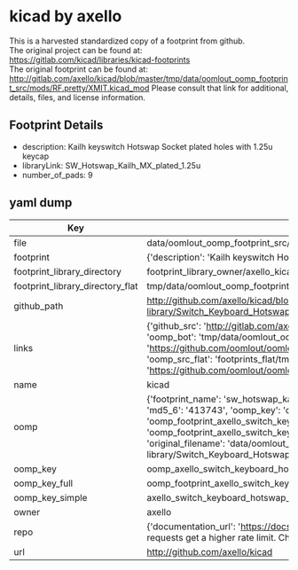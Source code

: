 # kicad by axello  
This is a harvested standardized copy of a footprint from github.  
The original project can be found at:  
https://gitlab.com/kicad/libraries/kicad-footprints  
The original footprint can be found at:
http://gitlab.com/axello/kicad/blob/master/tmp/data/oomlout_oomp_footprint_src/mods/RF.pretty/XMIT.kicad_mod
Please consult that link for additional, details, files, and license information.  
## Footprint Details
* description: Kailh keyswitch Hotswap Socket plated holes with 1.25u keycap  
* libraryLink: SW_Hotswap_Kailh_MX_plated_1.25u  
* number_of_pads: 9  
## yaml dump  
| Key | Value |  
| --- | --- |  
| file | data/oomlout_oomp_footprint_src/kicad/6.0/3rdparty/footprints/com_github_perigoso_keyswitch-kicad-library/Switch_Keyboard_Hotswap_Kailh.pretty/SW_Hotswap_Kailh_MX_plated_1.25u.kicad_mod |  
| footprint | {'description': 'Kailh keyswitch Hotswap Socket plated holes with 1.25u keycap', 'libraryLink': 'SW_Hotswap_Kailh_MX_plated_1.25u', 'number_of_pads': 9} |  
| footprint_library_directory | footprint_library_owner/axello_kicad |  
| footprint_library_directory_flat | tmp/data/oomlout_oomp_footprint_src/footprints_flat/axello_switch_keyboard_hotswap_kailh_sw_hotswap_kailh_mx_plated_1_25u/working |  
| github_path | http://github.com/axello/kicad/blob/master/tmp/data/oomlout_oomp_footprint_src/6.0/3rdparty/footprints/com_github_perigoso_keyswitch-kicad-library/Switch_Keyboard_Hotswap_Kailh.pretty/SW_Hotswap_Kailh_MX_plated_1.25u.kicad_mod |  
| links | {'github_src': 'http://gitlab.com/axello/kicad/blob/master/tmp/data/oomlout_oomp_footprint_src/mods/RF.pretty/XMIT.kicad_mod', 'github_src_repo': 'https://gitlab.com/kicad/libraries/kicad-footprints', 'oomp_bot': 'tmp/data/oomlout_oomp_footprint_src/footprints/axello_switch_keyboard_hotswap_kailh_sw_hotswap_kailh_mx_plated_1_25u/working', 'oomp_bot_github': 'https://github.com/oomlout/oomlout_oomp_footprint_bot/tree/main/tmp/data/oomlout_oomp_footprint_src/footprints/axello_switch_keyboard_hotswap_kailh_sw_hotswap_kailh_mx_plated_1_25u/working', 'oomp_src_flat': 'footprints_flat/tmp/data/oomlout_oomp_footprint_src/footprints_flat/axello_switch_keyboard_hotswap_kailh_sw_hotswap_kailh_mx_plated_1_25u/working', 'oomp_src_flat_github': 'https://github.com/oomlout/oomlout_oomp_footprint_src/tree/main/tmp/data/oomlout_oomp_footprint_src/footprints_flat/axello_switch_keyboard_hotswap_kailh_sw_hotswap_kailh_mx_plated_1_25u/working'} |  
| name | kicad |  
| oomp | {'footprint_name': 'sw_hotswap_kailh_mx_plated_1_25u', 'library_name': 'switch_keyboard_hotswap_kailh', 'md5': '413743c2886ad65a28059b7c18f65f24', 'md5_10': '413743c288', 'md5_5': '41374', 'md5_6': '413743', 'oomp_key': 'oomp_axello_switch_keyboard_hotswap_kailh_sw_hotswap_kailh_mx_plated_1_25u', 'oomp_key_extra': 'oomp_footprint_axello_switch_keyboard_hotswap_kailh_sw_hotswap_kailh_mx_plated_1_25u', 'oomp_key_full': 'oomp_footprint_axello_switch_keyboard_hotswap_kailh_sw_hotswap_kailh_mx_plated_1_25u_413743', 'oomp_key_simple': 'axello_switch_keyboard_hotswap_kailh_sw_hotswap_kailh_mx_plated_1_25u', 'original_filename': 'data/oomlout_oomp_footprint_src/kicad/6.0/3rdparty/footprints/com_github_perigoso_keyswitch-kicad-library/Switch_Keyboard_Hotswap_Kailh.pretty/SW_Hotswap_Kailh_MX_plated_1.25u.kicad_mod', 'owner_name': 'axello'} |  
| oomp_key | oomp_axello_switch_keyboard_hotswap_kailh_sw_hotswap_kailh_mx_plated_1_25u |  
| oomp_key_full | oomp_footprint_axello_switch_keyboard_hotswap_kailh_sw_hotswap_kailh_mx_plated_1_25u |  
| oomp_key_simple | axello_switch_keyboard_hotswap_kailh_sw_hotswap_kailh_mx_plated_1_25u |  
| owner | axello |  
| repo | {'documentation_url': 'https://docs.github.com/rest/overview/resources-in-the-rest-api#rate-limiting', 'message': "API rate limit exceeded for 84.66.142.224. (But here's the good news: Authenticated requests get a higher rate limit. Check out the documentation for more details.)"} |  
| url | http://github.com/axello/kicad |  

